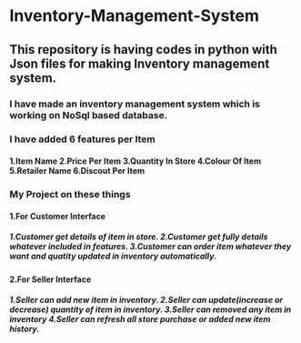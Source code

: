 # Inventory-Management-System
## This repository is having codes in python with Json files for making Inventory management system.
### I have made an inventory management system which is working on NoSql based database.
### I have added 6 features per Item
#### 1.Item Name 2.Price Per Item 3.Quantity In Store 4.Colour Of Item 5.Retailer Name 6.Discout Per Item
### My Project on these things
#### 1.For Customer Interface
##### 1.Customer get details of item in store. 2.Customer get fully details whatever included in features. 3.Customer can order item whatever they want and quatity updated in inventory automatically.
#### 2.For Seller Interface
##### 1.Seller can add new item in inventory. 2.Seller can update(increase or decrease) quantity of item in inventory. 3.Seller can removed any item in inventory 4.Seller can refresh all store purchase or added new item history.
